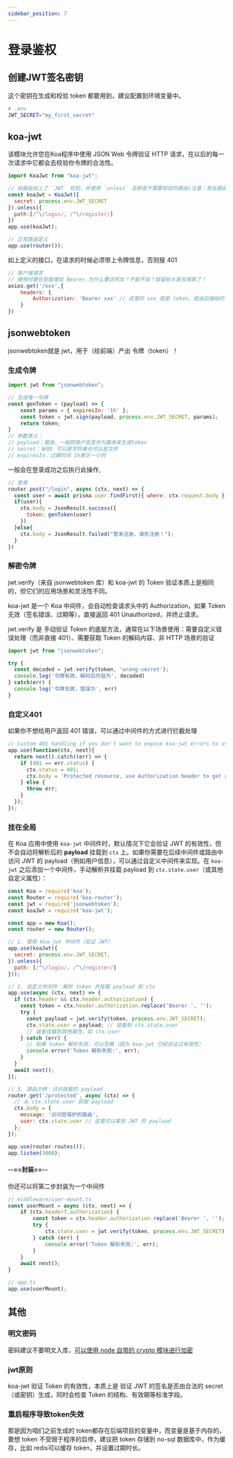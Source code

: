 ```yaml
---
sidebar_position: 7
---
```


# 登录鉴权
## 创建JWT签名密钥
这个密钥在生成和校验 token 都要用到，建议配置到环境变量中。
```sh
# .env
JWT_SECRET="my_first_secret"
```


## koa-jwt
该模块允许您在Koa程序中使用 JSON Web 令牌验证 HTTP 请求，在以后的每一次请求中它都会去校验你令牌的合法性。
```js
import KoaJwt from "koa-jwt";

// 给路由加上了 `JWT` 校验，并使用 `unless` 去排查不需要校验的路由(注意：放在路由前面)
const koaJwt = KoaJwt({
  secret: process.env.JWT_SECRET
}).unless({
  path:[/^\/login/, /^\/register/]
})
app.use(koaJwt);

// 正常路由定义
app.use(router());
```

如上定义的接口，在请求的时候必须带上令牌信息，否则报 401
```js
// 客户端请求
// 使用时要在前面增加 Bearer,为什么要这样加？不能不加？就留给大家去探索了！
axios.get('/xxx',{
    headers: {
        Authorization: 'Bearer xxx' // 这里的 xxx 就是 token，是由后端给的（登录成功后存到本地中）
    }
})
```

## jsonwebtoken
jsonwebtoken就是 jwt，用于（给前端）产出 令牌（token）！

### 生成令牌
```js
import jwt from "jsonwebtoken";

// 生成唯一令牌
const genToken = (payload) => {
    const params = { expiresIn: '1h' };
    const token = jwt.sign(payload, process.env.JWT_SECRET, params);
    return token;
}
// 参数意义：
// payload：载体，一般把用户信息作为载体来生成token
// secret：秘钥，可以是字符串也可以是文件
// expiresIn：过期时间 1h表示一小时
```

一般会在登录成功之后执行此操作,
```js
// 登录
router.post("/login", async (ctx, next) => {
  const user = await prisma.user.findFirst({ where: ctx.request.body });
  if(user){
    ctx.body = JsonResult.success({
      token: genToken(user)
    })
  }else{
    ctx.body = JsonResult.failed("暂未注册，请先注册！");
  }
})
```



### 解密令牌
jwt.verify（来自 jsonwebtoken 库）和 koa-jwt 的 Token 验证本质上是相同的，但它们的应用场景和灵活性不同。

koa-jwt 是一个 Koa 中间件，会自动检查请求头中的 Authorization，如果 Token 无效（签名错误、过期等），直接返回 401 Unauthorized，并终止请求。

jwt.verify 是 手动验证 Token 的底层方法，通常在以下场景使用：需要自定义错误处理（而非直接 401）、需要获取 Token 的解码内容、非 HTTP 场景的验证
```js
import jwt from "jsonwebtoken";

try {
  const decoded = jwt.verify(token, 'wrong-secret');
  console.log('令牌有效，解码后内容为', decoded)
} catch(err) {
  console.log('令牌无效，错误为', err)
}
```

### 自定义401
如果你不想给用户返回 401 错误，可以通过中间件的方式进行拦截处理
```js
// Custom 401 handling if you don't want to expose koa-jwt errors to users
app.use(function(ctx, next){
  return next().catch((err) => {
    if (401 == err.status) {
      ctx.status = 401;
      ctx.body = 'Protected resource, use Authorization header to get access\n';
    } else {
      throw err;
    }
  });
});
```

### 挂在全局
在 Koa 应用中使用 `koa-jwt` 中间件时，默认情况下它会验证 JWT 的有效性，但不会自动将解析后的 **payload** 挂载到 `ctx` 上。如果你需要在后续中间件或路由中访问 JWT 的 payload（例如用户信息），可以通过自定义中间件来实现。在 `koa-jwt` 之后添加一个中间件，手动解析并挂载 payload 到 `ctx.state.user`（或其他自定义属性）：

```javascript
const Koa = require('koa');
const Router = require('koa-router');
const jwt = require('jsonwebtoken');
const koaJwt = require('koa-jwt');

const app = new Koa();
const router = new Router();

// 1. 使用 koa-jwt 中间件（验证 JWT）
app.use(koaJwt({
  secret: process.env.JWT_SECRET,
}).unless({
  path: [/^\/login/, /^\/register/]
}));

// 2. 自定义中间件：解析 token 并挂载 payload 到 ctx
app.use(async (ctx, next) => {
  if (ctx.header && ctx.header.authorization) {
    const token = ctx.header.authorization.replace('Bearer ', '');
    try {
      const payload = jwt.verify(token, process.env.JWT_SECRET);
      ctx.state.user = payload; // 挂载到 ctx.state.user
      // 或者挂载到其他属性，如 ctx.user
    } catch (err) {
      // 如果 token 解析失败，可以忽略（因为 koa-jwt 已经验证过有效性）
      console.error('Token 解析失败:', err);
    }
  }
  await next();
});

// 3. 路由示例：访问挂载的 payload
router.get('/protected', async (ctx) => {
  // 从 ctx.state.user 获取 payload
  ctx.body = {
    message: '访问受保护的路由',
    user: ctx.state.user // 这里可以拿到 JWT 的 payload
  };
});

app.use(router.routes());
app.listen(3000);
```

#### --==封装==--
你还可以将第二步封装为一个中间件
```js
// middleware/user-mount.ts
const userMount = async (ctx, next) => {
    if (ctx.header?.authorization) {
        const token = ctx.header.authorization.replace('Bearer ', '');
        try {
            ctx.state.user = jwt.verify(token, process.env.JWT_SECRET);
        } catch (err) {
            console.error('Token 解析失败:', err);
        }
    }
    await next();
}

// app.ts
app.use(userMount);
```


## 其他
### 明文密码
密码建议不要明文入库，[可以使用 node 自带的 crypto 模块进行加密](https://segmentfault.com/a/1190000044078177)

### jwt原则
koa-jwt 验证 Token 的有效性，本质上是 验证 JWT 的签名是否由合法的 secret（或密钥）生成，同时会检查 Token 的结构、有效期等标准字段。

### 重启程序导致token失效
那是因为咱们之前生成的 token都存在后端项目的变量中，而变量是基于内存的，要想 token 不受限于程序的启停，建议把 token 存储到 no-sql 数据库中，作为缓存，比如 redis可以缓存 token，并设置过期时长。